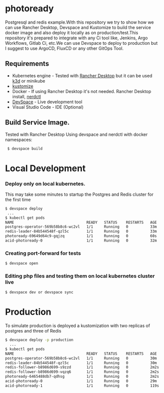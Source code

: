 # photoready
Postgresql and redis example.With this repository we try to show how we can use Rancher Desktop, Devspace and Kustomize to build the service docker image and also deploy it locally as on production/test.This repository it's prepared to integrate with any Ci tool like, Jenkins, Argo Workflows, Gitlab Ci, etc.We can use Devspace to deploy to production but I suggest to use ArgoCD, FluxCD or any other GitOps Tool.
## Requirements
* Kubernetes engine - Tested with [Rancher Desktop](https://www.suse.com/c/rancher_blog/rancher-desktop-an-open-source-app-for-desktop-kubernetes-and-container-management/) but it can be used [k3d](https://k3d.io/v5.0.3/) or minikube
* [kustomize](https://kubectl.docs.kubernetes.io/installation/kustomize/binaries/)
* Docker - If using Rancher Desktop it's not needed. Rancher Desktop install, [nerdctl](https://github.com/containerd/nerdctl)
* [DevSpace](https://github.com/loft-sh/devspace#quickstart) - Live development tool 
* Visual Studio Code - IDE (Optional)
## Build Service Image.
Tested with Rancher Desktop
Using devspace and nerdctl with docker namespaces:
```bash
 $ devspace build
```
# Local Development
### Deploy only on local kubernetes.
This may take some minutes to startup the Postgres and Redis cluster for the first time
```bash
$ devspace deploy
 ... 
$ kubectl get pods
NAME                                 READY   STATUS    RESTARTS   AGE
postgres-operator-569b58b8c6-wc2vl   1/1     Running   0          33m
redis-leader-84b544548f-qzl5c        1/1     Running   0          33m
photoready-69649d64c9-gqjzq          1/1     Running   0          60s
acid-photoready-0                    1/1     Running   0          32m
```
### Creating port-forward for tests
```bash
$ devspace open
```
### Editing php files and testing them on local kubernetes cluster live
```bash
$ devspace dev or devspace sync
```
# Production
To simulate production is deployed a kustomization with two replicas of postgres and three of Redis
```bash
$ devspace deploy -p production
  ...
$ kubectl get pods
NAME                                 READY   STATUS    RESTARTS   AGE
postgres-operator-569b58b8c6-wc2vl   1/1     Running   0          30m
redis-leader-84b544548f-qzl5c        1/1     Running   0          30m
redis-follower-b8986d699-s9zzd       1/1     Running   0          2m2s
redis-follower-b8986d699-vqzq6       1/1     Running   0          2m2s
photoready-6465488db7-qdhsg          1/1     Running   0          2m2s
acid-photoready-0                    1/1     Running   0          29m
acid-photoready-1                    1/1     Running   0          119s
```